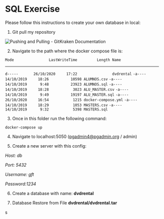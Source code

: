 # SQL Exercise

Please follow this instructions to create your own database in local:

1) Git pull my repository

![Pushing and Pulling - GitKraken Documentation](https://support.gitkraken.com/img/documentation/repositories/pushing-pulling/set-default.png)

2) Navigate to the path where the docker compose file is:

`Mode                LastWriteTime         Length Name`

----                -------------         ------ ----
`d-----       26/10/2020     17:22                dvdrental`
`-a----       14/10/2019     18:26          10598 ALUMNOS.csv`
`-a----       14/10/2019      9:48          23923 ALUMNOS.sql`
`-a----       14/10/2019     18:28           3023 ALU_MASTER.csv`
`-a----       14/10/2019      9:49          19197 ALU_MASTER.sql`
`-a----       26/10/2020     16:54           1215 docker-compose.yml`
`-a----       14/10/2019     18:29           1053 MASTERS.csv`
`-a----       14/10/2019      9:32           5398 MASTERS.sql`

3) Once in this folder run the following command:

`docker-compose up`

4) Navigate to localhost:5050 (pgadmin4@pgadmin.org / admin)

5) Create a new server with this config:

*Host: db*

*Port: 5432*

*Username: gft*

*Password:1234*

6) Create a database with name: **dvdrental**

7) Database Restore from File **dvdrental/dvdrental.tar**

s